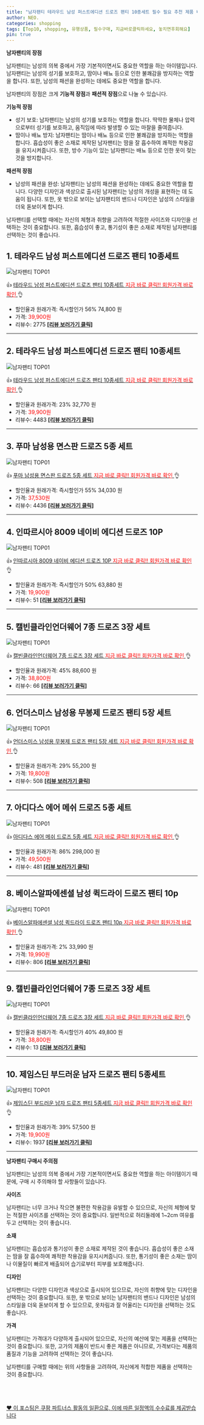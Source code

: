 ```yaml
---
title: "남자팬티 테라우드 남성 퍼스트에디션 드로즈 팬티 10종세트 필수 필요 추천 제품 비교 최저 가격 비교 장점 구매 후기 구매평"
author: NEO.
categories: shopping
tags: [Top10, shopping, 유행상품, 필수구매, 지금바로클릭하세요, 놓치면후회해요]
pin: true
---
```

**남자팬티의 장점**

남자팬티는 남성의 의복 중에서 가장 기본적이면서도 중요한 역할을 하는 아이템입니다. 남자팬티는 남성의 성기를 보호하고, 땀이나 배뇨 등으로 인한 불쾌감을 방지하는 역할을 합니다. 또한, 남성의 패션을 완성하는 데에도 중요한 역할을 합니다.

남자팬티의 장점은 크게 **기능적 장점**과 **패션적 장점**으로 나눌 수 있습니다.

**기능적 장점**

* 성기 보호: 남자팬티는 남성의 성기를 보호하는 역할을 합니다. 딱딱한 물체나 압력으로부터 성기를 보호하고, 움직임에 따라 발생할 수 있는 마찰을 줄여줍니다.
* 땀이나 배뇨 방지: 남자팬티는 땀이나 배뇨 등으로 인한 불쾌감을 방지하는 역할을 합니다. 흡습성이 좋은 소재로 제작된 남자팬티는 땀을 잘 흡수하여 쾌적한 착용감을 유지시켜줍니다. 또한, 방수 기능이 있는 남자팬티는 배뇨 등으로 인한 옷이 젖는 것을 방지합니다.

**패션적 장점**

* 남성의 패션을 완성: 남자팬티는 남성의 패션을 완성하는 데에도 중요한 역할을 합니다. 다양한 디자인과 색상으로 출시된 남자팬티는 남성의 개성을 표현하는 데 도움이 됩니다. 또한, 옷 밖으로 보이는 남자팬티의 밴드나 디자인은 남성의 스타일을 더욱 돋보이게 합니다.

남자팬티를 선택할 때에는 자신의 체형과 취향을 고려하여 적절한 사이즈와 디자인을 선택하는 것이 중요합니다. 또한, 흡습성이 좋고, 통기성이 좋은 소재로 제작된 남자팬티를 선택하는 것이 좋습니다.

   

## 1. 테라우드 남성 퍼스트에디션 드로즈 팬티 10종세트

![남자팬티 TOP01](https://thumbnail7.coupangcdn.com/thumbnails/remote/490x490ex/image/retail/images/2020/10/07/15/3/75306d4e-2952-400c-be67-ddaa165b7357.jpg)


👍 [테라우드 남성 퍼스트에디션 드로즈 팬티 10종세트 <font color=red> 지금 바로 클릭!! 회원가격 바로 확인 </font> ](https://link.coupang.com/re/AFFSDP?lptag=AF3617701&subid=GithubCoopas&pageKey=2263879178&traceid=V0-153&itemId=3880224670&vendorItemId=71864878272) 👌 


- 할인율과 원래가격: 즉시할인가 56%  74,800   원
- 가격: <span style='color:red'>39,900원</span>
- 리뷰수: 2775  [**[리뷰 보러가기 클릭]**](https://link.coupang.com/re/AFFSDP?lptag=AF3617701&subid=GithubCoopas&pageKey=2263879178&traceid=V0-153&itemId=3880224670&vendorItemId=71864878272)

---


   

## 2. 테라우드 남성 퍼스트에디션 드로즈 팬티 10종세트

![남자팬티 TOP01](https://thumbnail7.coupangcdn.com/thumbnails/remote/490x490ex/image/retail/images/2020/10/07/15/3/75306d4e-2952-400c-be67-ddaa165b7357.jpg)


👍 [테라우드 남성 퍼스트에디션 드로즈 팬티 10종세트 <font color=red> 지금 바로 클릭!! 회원가격 바로 확인 </font> ](https://link.coupang.com/re/AFFSDP?lptag=AF3617701&subid=GithubCoopas&pageKey=2263879178&traceid=V0-153&itemId=3880224670&vendorItemId=71864878272) 👌 


- 할인율과 원래가격: 23%  32,770   원
- 가격: <span style='color:red'>39,900원</span>
- 리뷰수: 4483  [**[리뷰 보러가기 클릭]**](https://link.coupang.com/re/AFFSDP?lptag=AF3617701&subid=GithubCoopas&pageKey=2263879178&traceid=V0-153&itemId=3880224670&vendorItemId=71864878272)

---


   

## 3. 푸마 남성용 면스판 드로즈 5종 세트

![남자팬티 TOP01](https://thumbnail8.coupangcdn.com/thumbnails/remote/490x490ex/image/retail/images/325648053620711-bb773e20-8efb-4d6b-b1be-538244fafb4a.jpg)


👍 [푸마 남성용 면스판 드로즈 5종 세트 <font color=red> 지금 바로 클릭!! 회원가격 바로 확인 </font> ](https://link.coupang.com/re/AFFSDP?lptag=AF3617701&subid=GithubCoopas&pageKey=310732469&traceid=V0-153&itemId=980020123&vendorItemId=5397116787) 👌 


- 할인율과 원래가격: 즉시할인가 55%  34,030   원
- 가격: <span style='color:red'>37,530원</span>
- 리뷰수: 4436  [**[리뷰 보러가기 클릭]**](https://link.coupang.com/re/AFFSDP?lptag=AF3617701&subid=GithubCoopas&pageKey=310732469&traceid=V0-153&itemId=980020123&vendorItemId=5397116787)

---


   

## 4. 인따르시아 8009 네이비 에디션 드로즈 10P

![남자팬티 TOP01](https://thumbnail7.coupangcdn.com/thumbnails/remote/490x490ex/image/vendor_inventory/50e2/21855548aca430d13efd710e7cf3f5f71adb3ced30d62988c4c05810d9b4.jpg)


👍 [인따르시아 8009 네이비 에디션 드로즈 10P <font color=red> 지금 바로 클릭!! 회원가격 바로 확인 </font> ](https://link.coupang.com/re/AFFSDP?lptag=AF3617701&subid=GithubCoopas&pageKey=5195742698&traceid=V0-153&itemId=13763663554&vendorItemId=80176250100) 👌 


- 할인율과 원래가격: 즉시할인가 50%  63,880   원
- 가격: <span style='color:red'>19,900원</span>
- 리뷰수: 51  [**[리뷰 보러가기 클릭]**](https://link.coupang.com/re/AFFSDP?lptag=AF3617701&subid=GithubCoopas&pageKey=5195742698&traceid=V0-153&itemId=13763663554&vendorItemId=80176250100)

---


   

## 5. 캘빈클라인언더웨어 7종 드로즈 3장 세트

![남자팬티 TOP01](https://thumbnail8.coupangcdn.com/thumbnails/remote/490x490ex/image/vendor_inventory/0f67/a567f49ab0cdb6f1012b2c6b6752ae96628e5c631a56b33002209c00e81b.jpg)


👍 [캘빈클라인언더웨어 7종 드로즈 3장 세트 <font color=red> 지금 바로 클릭!! 회원가격 바로 확인 </font> ](https://link.coupang.com/re/AFFSDP?lptag=AF3617701&subid=GithubCoopas&pageKey=2263845668&traceid=V0-153&itemId=2551415753&vendorItemId=80761625708) 👌 


- 할인율과 원래가격: 45%  88,600   원
- 가격: <span style='color:red'>38,800원</span>
- 리뷰수: 66  [**[리뷰 보러가기 클릭]**](https://link.coupang.com/re/AFFSDP?lptag=AF3617701&subid=GithubCoopas&pageKey=2263845668&traceid=V0-153&itemId=2551415753&vendorItemId=80761625708)

---


   

## 6. 언더스미스 남성용 무봉제 드로즈 팬티 5장 세트

![남자팬티 TOP01](https://thumbnail10.coupangcdn.com/thumbnails/remote/490x490ex/image/vendor_inventory/ab5d/a209f68da90e1df56f83a31d6730a3d6a6c0648e5e98bba9cfb6a0dc74d2.jpg)


👍 [언더스미스 남성용 무봉제 드로즈 팬티 5장 세트 <font color=red> 지금 바로 클릭!! 회원가격 바로 확인 </font> ](https://link.coupang.com/re/AFFSDP?lptag=AF3617701&subid=GithubCoopas&pageKey=7209482466&traceid=V0-153&itemId=3702536345&vendorItemId=71687818440) 👌 


- 할인율과 원래가격: 29%  55,200   원
- 가격: <span style='color:red'>19,800원</span>
- 리뷰수: 508  [**[리뷰 보러가기 클릭]**](https://link.coupang.com/re/AFFSDP?lptag=AF3617701&subid=GithubCoopas&pageKey=7209482466&traceid=V0-153&itemId=3702536345&vendorItemId=71687818440)

---


   

## 7. 아디다스 에어 메쉬 드로즈 5종 세트

![남자팬티 TOP01](https://thumbnail8.coupangcdn.com/thumbnails/remote/490x490ex/image/retail/images/2023/08/29/10/6/4bea6f7e-4673-47f0-b331-a664ad4e0a44.jpg)


👍 [아디다스 에어 메쉬 드로즈 5종 세트 <font color=red> 지금 바로 클릭!! 회원가격 바로 확인 </font> ](https://link.coupang.com/re/AFFSDP?lptag=AF3617701&subid=GithubCoopas&pageKey=7560538513&traceid=V0-153&itemId=19917656584&vendorItemId=87017444299) 👌 


- 할인율과 원래가격: 86%  298,000   원
- 가격: <span style='color:red'>49,500원</span>
- 리뷰수: 481  [**[리뷰 보러가기 클릭]**](https://link.coupang.com/re/AFFSDP?lptag=AF3617701&subid=GithubCoopas&pageKey=7560538513&traceid=V0-153&itemId=19917656584&vendorItemId=87017444299)

---


   

## 8. 베이스알파에센셜 남성 퀵드라이 드로즈 팬티 10p

![남자팬티 TOP01](https://thumbnail9.coupangcdn.com/thumbnails/remote/490x490ex/image/retail/images/618161330193614-0e335baa-d367-4265-8457-087fdcebea51.jpg)


👍 [베이스알파에센셜 남성 퀵드라이 드로즈 팬티 10p <font color=red> 지금 바로 클릭!! 회원가격 바로 확인 </font> ](https://link.coupang.com/re/AFFSDP?lptag=AF3617701&subid=GithubCoopas&pageKey=185502169&traceid=V0-153&itemId=530600121&vendorItemId=4381872443) 👌 


- 할인율과 원래가격: 2%  33,990   원
- 가격: <span style='color:red'>19,990원</span>
- 리뷰수: 806  [**[리뷰 보러가기 클릭]**](https://link.coupang.com/re/AFFSDP?lptag=AF3617701&subid=GithubCoopas&pageKey=185502169&traceid=V0-153&itemId=530600121&vendorItemId=4381872443)

---


   

## 9. 캘빈클라인언더웨어 7종 드로즈 3장 세트

![남자팬티 TOP01](https://thumbnail7.coupangcdn.com/thumbnails/remote/490x490ex/image/vendor_inventory/0b04/c1d7407d3ce12e7695051b9b32dd80375eadba5029a70d57845ebfd7e99e.jpg)


👍 [캘빈클라인언더웨어 7종 드로즈 3장 세트 <font color=red> 지금 바로 클릭!! 회원가격 바로 확인 </font> ](https://link.coupang.com/re/AFFSDP?lptag=AF3617701&subid=GithubCoopas&pageKey=2263845668&traceid=V0-153&itemId=2551415744&vendorItemId=80761625593) 👌 


- 할인율과 원래가격: 즉시할인가 40%  49,800   원
- 가격: <span style='color:red'>38,800원</span>
- 리뷰수: 13  [**[리뷰 보러가기 클릭]**](https://link.coupang.com/re/AFFSDP?lptag=AF3617701&subid=GithubCoopas&pageKey=2263845668&traceid=V0-153&itemId=2551415744&vendorItemId=80761625593)

---


   

## 10. 제임스딘 부드러운 남자 드로즈 팬티 5종세트

![남자팬티 TOP01](https://thumbnail6.coupangcdn.com/thumbnails/remote/490x490ex/image/vendor_inventory/99dc/2436d6e2d38401397f6c249d04f54c3bebcc26f0ceccec02ffcb0ef83d19.jpg)


👍 [제임스딘 부드러운 남자 드로즈 팬티 5종세트 <font color=red> 지금 바로 클릭!! 회원가격 바로 확인 </font> ](https://link.coupang.com/re/AFFSDP?lptag=AF3617701&subid=GithubCoopas&pageKey=6718618594&traceid=V0-153&itemId=15620503582&vendorItemId=82838209289) 👌 


- 할인율과 원래가격: 39%  57,500   원
- 가격: <span style='color:red'>19,900원</span>
- 리뷰수: 1937  [**[리뷰 보러가기 클릭]**](https://link.coupang.com/re/AFFSDP?lptag=AF3617701&subid=GithubCoopas&pageKey=6718618594&traceid=V0-153&itemId=15620503582&vendorItemId=82838209289)

---
**남자팬티 구매시 주의점**

남자팬티는 남성의 의복 중에서 가장 기본적이면서도 중요한 역할을 하는 아이템이기 때문에, 구매 시 주의해야 할 사항들이 있습니다.

**사이즈**

남자팬티는 너무 크거나 작으면 불편한 착용감을 유발할 수 있으므로, 자신의 체형에 맞는 적절한 사이즈를 선택하는 것이 중요합니다. 일반적으로 허리둘레에 1~2cm 여유를 두고 선택하는 것이 좋습니다.

**소재**

남자팬티는 흡습성과 통기성이 좋은 소재로 제작된 것이 좋습니다. 흡습성이 좋은 소재는 땀을 잘 흡수하여 쾌적한 착용감을 유지시켜줍니다. 또한, 통기성이 좋은 소재는 땀이나 이물질이 빠르게 배출되어 습기로부터 피부를 보호해줍니다.

**디자인**

남자팬티는 다양한 디자인과 색상으로 출시되어 있으므로, 자신의 취향에 맞는 디자인을 선택하는 것이 중요합니다. 또한, 옷 밖으로 보이는 남자팬티의 밴드나 디자인은 남성의 스타일을 더욱 돋보이게 할 수 있으므로, 옷차림과 잘 어울리는 디자인을 선택하는 것도 좋습니다.

**가격**

남자팬티는 가격대가 다양하게 출시되어 있으므로, 자신의 예산에 맞는 제품을 선택하는 것이 중요합니다. 또한, 고가의 제품이 반드시 좋은 제품은 아니므로, 가격보다는 제품의 품질과 기능을 고려하여 선택하는 것이 좋습니다.

남자팬티를 구매할 때에는 위의 사항들을 고려하여, 자신에게 적합한 제품을 선택하는 것이 중요합니다.<br><br><br><br><br> [ ❤  이 포스팅은 쿠팡 파트너스 활동의 일환으로, 이에 따른 일정액의 수수료를 제공받습니다](https://link.coupang.com/a/bcEFyh)
